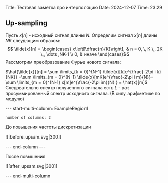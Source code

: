 Title: Тестовая заметка про интерполяцию
Date: 2024-12-07
Time: 23:29

## Up-sampling

Пусть $x[n]$ - исходный сигнал длины $N$. Определим сигнал $\tilde{x}[n]$ длины $NK$ слеудющим образом:
$$ \tilde{x}[n] = 
\begin{cases}
x\left[\dfrac{n}{K}\right], & n = 0, \, K \,, 2K \,, \dots ,NK-1 \\
0, & иначе
\end{cases}$$
Рассмотрим преобразование Фурье нового сигнала:

$\hat{\tilde{x}}[n] = \sum \limits_{k = 0}^{N-1} \tilde{x}[k]e^{\frac{-2\pi i k}{NK}} =\sum \limits_{m = 0}^{N-1} \tilde{x}[mK]e^{\frac{-2\pi i m}{N}}= \sum \limits_{m = 0}^{N-1} x[m]e^{\frac{-2\pi im}{N} } = \hat{x}[m]$ 
Следовательно спектр полученного сигнала есть $L$ - раз просуммированный спектр исходного сигнала.  (В силу арифметике по модулю)

--- start-multi-column: ExampleRegion1  
```column-settings  
number of columns: 2  
```
До повышения частоты дискретизации

![[before_upsam.svg|300]]

--- end-column ---

После повышения 

![[after_upsam.svg|300]]

--- end-multi-column







